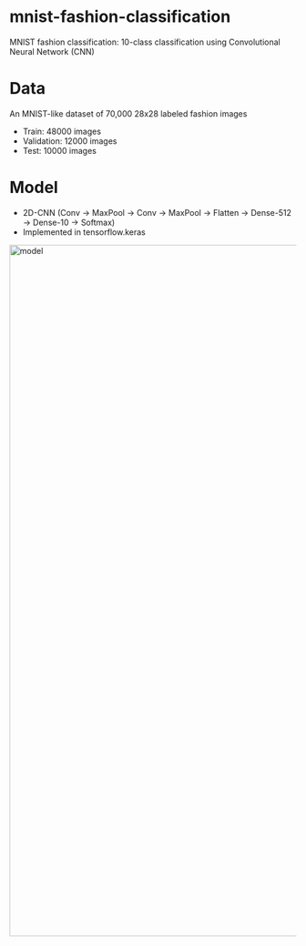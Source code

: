 # mnist-fashion-classification
MNIST fashion classification: 10-class classification using Convolutional Neural Network (CNN)

# Data
An MNIST-like dataset of 70,000 28x28 labeled fashion images
- Train: 48000 images
- Validation: 12000 images
- Test: 10000 images

# Model
- 2D-CNN (Conv -> MaxPool -> Conv -> MaxPool -> Flatten -> Dense-512 -> Dense-10 -> Softmax)
- Implemented in tensorflow.keras
<img width="1215" alt="model" src="https://user-images.githubusercontent.com/33429115/80071425-94158300-857f-11ea-8793-8c232944c498.png">
